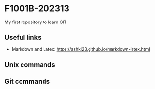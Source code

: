 # F1001B-202313
My first repository to learn GIT

## Useful links

- Markdown and Latex: https://ashki23.github.io/markdown-latex.html


## Unix commands



## Git commands
